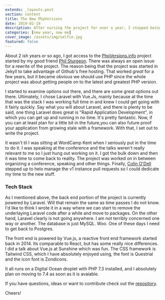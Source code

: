 ```yaml
---
extends: _layouts.post
section: content
title: The New PhpVersions
date: 2019-02-19
description: After nursing the project for over a year, I stopped being lazy and rewrote the damn thing.
categories: [new year, new me]
cover_image: /assets/img/selfie.jpg
featured: false
---
```


About 2 ish years or so ago, I got access to the [PhpVersions.info](http://phpversions.info) project started by my good friend
[Phil Sturgeon](https://twitter.com/philsturgeon). There was always an open issue for a rewrite of the project. The reason being that the project was started in Jekyll to take advantage of Github's free hosting. That worked _great_ for a few years, but it became obvious we should use PHP since the whole project was about getting people on to the latest and greatest PHP version. 

I started to examine options out there, and there are some great options out there. Ultimately, I chose Laravel with Vue.Js, mainly because at the time that was the stack I was working full time in and knew I could get going with it fairly quickly. Say what you will about Laravel, and there is plenty to be said, one thing Laravel does great is "Rapid Application Development", in which you can get up and running in no time. It's pretty fantastic. Now, if you can at least plan for a little bit in the future,you can also future proof your application from growing stale with a framework. With that, I set out to write the project. 

It wasn't til I was sitting at WordCamp Kent when I seriously put in the time to do it. I was speaking at the conference and the talks weren't really relevant to me so I just hung out working on it. I got the bulk down and then it was time to come back to reality. The project was worked on in between organizing a conference, speaking and other things. Finally, [Colin O'Dell](https://twitter.com/colinodell) stepped up to helo manage the v1 instance pull requests so I could dedicate my time to the new stuff. 

### Tech Stack

As I mentioned above, the back end portion of the project is currently powered by Laravel. Will that remain the same as time passes I do not know. I'd like to think I wrote it in a way where we can start to remove the underlaying Laravel code after a while and move to packages. On the other hand, Laravel clearly is not going anywhere. I am not terribly concerned one way or another. The database is just MySQL. Woo. One of these days I need to get back to Postgres. 

The front end is powered by Vue.js, a reactive front end framework started back in 2014. Its comparable to React, but has some really nice differences. I did a talk about Vue.js at Sunshine which was fun. The CSS framework is Tailwind CSS, which I have absolutely enjoyed using, the font is Questrial and the icon font is Zondicons.

It all runs on a Digital Ocean droplet with PHP 7.3 installed, and I absolutely plan on moving to 7.4 as soon as it is avaiable. 

If you have questions, ideas or want to contribute check out the [repository](https://github.com/phpversions/phpversions.info).

Cheers!